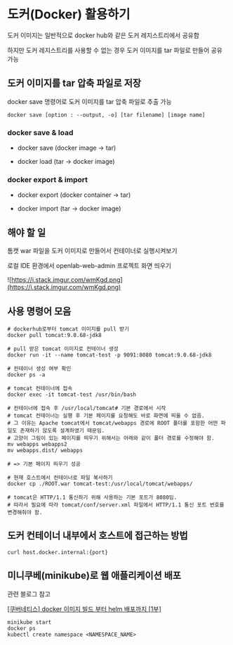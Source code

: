 # 도커(Docker) 활용하기

도커 이미지는 일반적으로 docker hub와 같은 도커 레지스트리에서 공유함

하지만 도커 레지스트리를 사용할 수 없는 경우 도커 이미지를 tar 파일로 만들어 공유 가능

## 도커 이미지를 tar 압축 파일로 저장

docker save 명령어로 도커 이미지를 tar 압축 파일로 추출 가능

```docker
docker save [option : --output, -o] [tar filename] [image name]
```

### docker save & load

 - docker save (docker image → tar)

 - docker load (tar → docker image)

### docker export & import 

 - docker export (docker container → tar)

 - docker import (tar → docker image)

## 해야 할 일

톰캣 war 파일을 도커 이미지로 만들어서 컨테이너로 실행시켜보기

로컬 IDE 환경에서 openlab-web-admin 프로젝트 화면 띄우기

![https://i.stack.imgur.com/wmKgd.png](https://i.stack.imgur.com/wmKgd.png)

## 사용 명령어 모음

```docker
# dockerhub로부터 tomcat 이미지를 pull 받기
docker pull tomcat:9.0.68-jdk8

# pull 받은 tomcat 이미지로 컨테이너 생성
docker run -it --name tomcat-test -p 9091:8080 tomcat:9.0.68-jdk8

# 컨테이너 생성 여부 확인
docker ps -a

# tomcat 컨테이너에 접속
docker exec -it tomcat-test /usr/bin/bash

# 컨테이너에 접속 후 /usr/local/tomcat# 기본 경로에서 시작
# tomcat 컨테이너는 실행 후 기본 페이지를 요청해도 바로 화면에 띄울 수 없음.
# 그 이유는 Apache tomcat에서 tomcat/webapps 경로에 ROOT 폴더를 포함한 어떤 파일도 존재하기 않도록 설계하였기 때문임.
# 고양이 그림이 있는 페이지를 띄우기 위해서는 아래와 같이 폴더 경로를 수정해야 함.
mv webapps webapps2
mv webapps.dist/ webapps

# => 기본 페이지 띄우기 성공

# 현재 호스트에서 컨테이너로 파일 복사하기
docker cp ./ROOT.war tomcat-test:/usr/local/tomcat/webapps/

# tomcat은 HTTP/1.1 통신하기 위해 사용하는 기본 포트가 8080임.
# 따라서 필요에 따라 tomcat/conf/server.xml 파일에서 HTTP/1.1 통신 포트 번호를 변경해줘야 함.

```

## 도커 컨테이너 내부에서 호스트에 접근하는 방법

```docker
curl host.docker.internal:{port}
```

## 미니쿠베(minikube)로 웹 애플리케이션 배포

관련 블로그 참고

[[쿠버네티스] docker 이미지 빌드 부터 helm 배포까지 [1부]](https://jay-ji.tistory.com/97)

```docker
minikube start
docker ps
kubectl create namespace <NAMESPACE_NAME>
```
